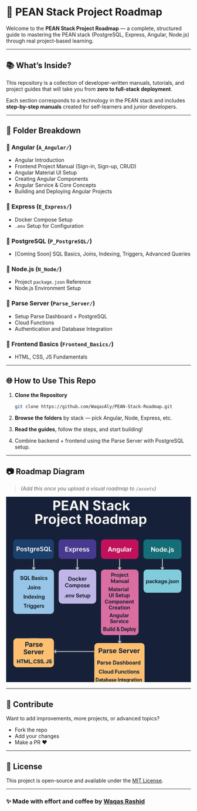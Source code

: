 # 🚀 PEAN Stack Project Roadmap

Welcome to the **PEAN Stack Project Roadmap** — a complete, structured guide to mastering the PEAN stack (PostgreSQL, Express, Angular, Node.js) through real project-based learning.

---

## 📚 What’s Inside?

This repository is a collection of developer-written manuals, tutorials, and project guides that will take you from **zero to full-stack deployment**.

Each section corresponds to a technology in the PEAN stack and includes **step-by-step manuals** created for self-learners and junior developers.

---

## 🧱 Folder Breakdown

### 📌 Angular (`A_Angular/`)
- Angular Introduction
- Frontend Project Manual (Sign-in, Sign-up, CRUD)
- Angular Material UI Setup
- Creating Angular Components
- Angular Service & Core Concepts
- Building and Deploying Angular Projects

### 📌 Express (`E_Express/`)
- Docker Compose Setup
- `.env` Setup for Configuration

### 📌 PostgreSQL (`P_PostgreSQL/`)
- [Coming Soon] SQL Basics, Joins, Indexing, Triggers, Advanced Queries

### 📌 Node.js (`N_Node/`)
- Project `package.json` Reference
- Node.js Environment Setup

### 📌 Parse Server (`Parse_Server/`)
- Setup Parse Dashboard + PostgreSQL
- Cloud Functions
- Authentication and Database Integration

### 📌 Frontend Basics (`Frontend_Basics/`)
- HTML, CSS, JS Fundamentals

---

## 🌐 How to Use This Repo

1. **Clone the Repository**
   ```bash
   git clone https://github.com/WaqasAly/PEAN-Stack-Roadmap.git
   ```

2. **Browse the folders** by stack — pick Angular, Node, Express, etc.
3. **Read the guides**, follow the steps, and start building!
4. Combine backend + frontend using the Parse Server with PostgreSQL setup.

---

## 📷 Roadmap Diagram

> *(Add this once you upload a visual roadmap to `/assets`)*

![PEAN Stack Roadmap](assets/roadmap-diagram.png)

---

## 🤝 Contribute

Want to add improvements, more projects, or advanced topics?
- Fork the repo
- Add your changes
- Make a PR ❤️

---

## 📄 License

This project is open-source and available under the [MIT License](LICENSE).

---

### ✨ Made with effort and coffee by [Waqas Rashid](https://github.com/WaqasAly)

